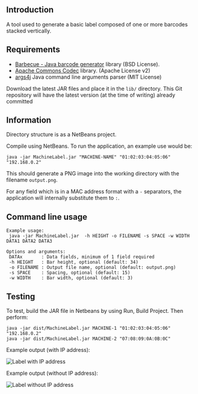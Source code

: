 ## Introduction

A tool used to generate a basic label composed of one or more barcodes stacked vertically.

## Requirements

* [Barbecue - Java barcode generator](http://sourceforge.net/projects/barbecue/files/barbecue/) library (BSD License).
* [Apache Commons Codec](https://commons.apache.org/proper/commons-codec/) library. (Apache License v2)
* [args4j](http://args4j.kohsuke.org/) Java command line arguments parser (MIT License)

Download the latest JAR files and place it in the `lib/` directory. This Git repository will have the latest version (at the time of writing) already committed

## Information

Directory structure is as a NetBeans project.

Compile using NetBeans. To run the application, an example use would be:

    java -jar MachineLabel.jar "MACHINE-NAME" "01:02:03:04:05:06" "192.168.0.2"

This should generate a PNG image into the working directory with the filename `output.png`.

For any field which is in a MAC address format with a `-` separators, the application will internally substitute them to `:`.

## Command line usage

    Example usage:
     java -jar MachineLabel.jar  -h HEIGHT -o FILENAME -s SPACE -w WIDTH DATA1 DATA2 DATA3

    Options and arguments:
     DATAx       : Data fields, minimum of 1 field required
     -h HEIGHT   : Bar height, optional (default: 34)
     -o FILENAME : Output file name, optional (default: output.png)
     -s SPACE    : Spacing, optional (default: 15)
     -w WIDTH    : Bar width, optional (default: 3)

## Testing

To test, build the JAR file in Netbeans by using Run, Build Project. Then perform:

    java -jar dist/MachineLabel.jar MACHINE-1 "01:02:03:04:05:06" "192.168.0.2"
    java -jar dist/MachineLabel.jar MACHINE-2 "07:08:09:0A:0B:0C"

Example output (with IP address):

![Label with IP address](http://s.agock.com/MachineLabel/MACHINE-1.png)

Example output (without IP address):

![Label without IP address](http://s.agock.com/MachineLabel/MACHINE-2.png)
